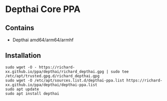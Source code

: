 # Depthai Core PPA

## Contains

+ Depthai amd64/arm64/armhf

## Installation

```shell
sudo wget -O - https://richard-xx.github.io/ppa/depthai/richard_depthai.gpg | sudo tee /etc/apt/trusted.gpg.d/richard_depthai.gpg
sudo wget -O /etc/apt/sources.list.d/depthai-ppa.list https://richard-xx.github.io/ppa/depthai/depthai-ppa.list
sudo apt update
sudo apt install depthai
```
